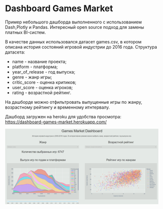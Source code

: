 # Dashboard Games Market

Пример небольшого дашборда выполненного с использованием Dash,Plotly и Pandas. Интересный open source подход для замены платных BI-систем.

В качестве данных использовался датасет games.csv, в котором описана история состояний игровой индустрии до 2016 года.
Структура датасета:

- name - название проекта;
- platform - платформа;
- year_of_release - год выпуска;
- genre - жанр игры;
- critic_score - оценка критиков;
- user_score - оценка игроков;
- rating - возрастной рейтинг.

На дашборде можно отфильтровать выпущенные игры по жанру, возрастному рейтингу и временному итнтервалу.

Дашборд загружен на heroku для удобства просмотра:
https://dashboard-games-market.herokuapp.com/

![](screenshot.png)